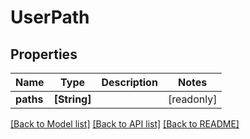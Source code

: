 # UserPath

## Properties
Name | Type | Description | Notes
------------ | ------------- | ------------- | -------------
**paths** | **[String]** |  | [readonly] 

[[Back to Model list]](../README.md#documentation-for-models) [[Back to API list]](../README.md#documentation-for-api-endpoints) [[Back to README]](../README.md)


